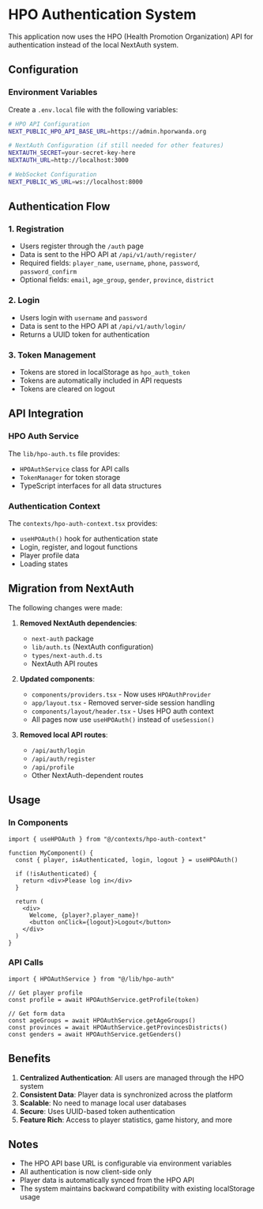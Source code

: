 # HPO Authentication System

This application now uses the HPO (Health Promotion Organization) API for authentication instead of the local NextAuth system.

## Configuration

### Environment Variables

Create a `.env.local` file with the following variables:

```bash
# HPO API Configuration
NEXT_PUBLIC_HPO_API_BASE_URL=https://admin.hporwanda.org

# NextAuth Configuration (if still needed for other features)
NEXTAUTH_SECRET=your-secret-key-here
NEXTAUTH_URL=http://localhost:3000

# WebSocket Configuration
NEXT_PUBLIC_WS_URL=ws://localhost:8000
```

## Authentication Flow

### 1. Registration
- Users register through the `/auth` page
- Data is sent to the HPO API at `/api/v1/auth/register/`
- Required fields: `player_name`, `username`, `phone`, `password`, `password_confirm`
- Optional fields: `email`, `age_group`, `gender`, `province`, `district`

### 2. Login
- Users login with `username` and `password`
- Data is sent to the HPO API at `/api/v1/auth/login/`
- Returns a UUID token for authentication

### 3. Token Management
- Tokens are stored in localStorage as `hpo_auth_token`
- Tokens are automatically included in API requests
- Tokens are cleared on logout

## API Integration

### HPO Auth Service
The `lib/hpo-auth.ts` file provides:
- `HPOAuthService` class for API calls
- `TokenManager` for token storage
- TypeScript interfaces for all data structures

### Authentication Context
The `contexts/hpo-auth-context.tsx` provides:
- `useHPOAuth()` hook for authentication state
- Login, register, and logout functions
- Player profile data
- Loading states

## Migration from NextAuth

The following changes were made:

1. **Removed NextAuth dependencies**:
   - `next-auth` package
   - `lib/auth.ts` (NextAuth configuration)
   - `types/next-auth.d.ts`
   - NextAuth API routes

2. **Updated components**:
   - `components/providers.tsx` - Now uses `HPOAuthProvider`
   - `app/layout.tsx` - Removed server-side session handling
   - `components/layout/header.tsx` - Uses HPO auth context
   - All pages now use `useHPOAuth()` instead of `useSession()`

3. **Removed local API routes**:
   - `/api/auth/login`
   - `/api/auth/register`
   - `/api/profile`
   - Other NextAuth-dependent routes

## Usage

### In Components

```tsx
import { useHPOAuth } from "@/contexts/hpo-auth-context"

function MyComponent() {
  const { player, isAuthenticated, login, logout } = useHPOAuth()
  
  if (!isAuthenticated) {
    return <div>Please log in</div>
  }
  
  return (
    <div>
      Welcome, {player?.player_name}!
      <button onClick={logout}>Logout</button>
    </div>
  )
}
```

### API Calls

```tsx
import { HPOAuthService } from "@/lib/hpo-auth"

// Get player profile
const profile = await HPOAuthService.getProfile(token)

// Get form data
const ageGroups = await HPOAuthService.getAgeGroups()
const provinces = await HPOAuthService.getProvincesDistricts()
const genders = await HPOAuthService.getGenders()
```

## Benefits

1. **Centralized Authentication**: All users are managed through the HPO system
2. **Consistent Data**: Player data is synchronized across the platform
3. **Scalable**: No need to manage local user databases
4. **Secure**: Uses UUID-based token authentication
5. **Feature Rich**: Access to player statistics, game history, and more

## Notes

- The HPO API base URL is configurable via environment variables
- All authentication is now client-side only
- Player data is automatically synced from the HPO API
- The system maintains backward compatibility with existing localStorage usage
